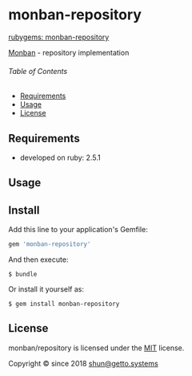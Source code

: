 # monban-repository

[rubygems: monban-repository](https://rubygems.org/gems/monban-repository)

[Monban](https://github.com/getto-systems/rubygems-monban-repository) - repository implementation


###### Table of Contents

- [Requirements](#Requirements)
- [Usage](#Usage)
- [License](#License)

<a id="Requirements"></a>
## Requirements

- developed on ruby: 2.5.1


<a id="Usage"></a>
## Usage

## Install

Add this line to your application's Gemfile:

```ruby
gem 'monban-repository'
```

And then execute:

```
$ bundle
```

Or install it yourself as:

```
$ gem install monban-repository
```


<a id="License"></a>
## License

monban/repository is licensed under the [MIT](LICENSE) license.

Copyright &copy; since 2018 shun@getto.systems

